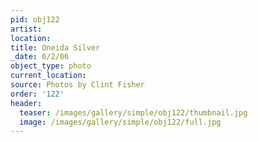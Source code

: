 ```yaml
---
pid: obj122
artist:
location:
title: Oneida Silver
_date: 6/2/06
object_type: photo
current_location:
source: Photos by Clint Fisher
order: '122'
header:
  teaser: /images/gallery/simple/obj122/thumbnail.jpg
  image: /images/gallery/simple/obj122/full.jpg
---
```

